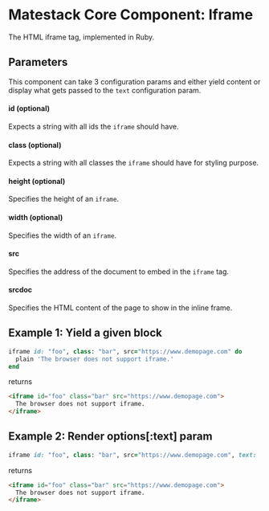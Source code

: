 # Matestack Core Component: Iframe

The HTML iframe tag, implemented in Ruby.

## Parameters

This component can take 3 configuration params and either yield content or display what gets passed to the `text` configuration param.

#### id (optional)
Expects a string with all ids the `iframe` should have.

#### class (optional)
Expects a string with all classes the `iframe` should have for styling purpose.

#### height (optional)
Specifies the height of an `iframe`.

#### width (optional)
Specifies the width of an `iframe`.

#### src
Specifies the address of the document to embed in the `iframe` tag.

#### srcdoc
Specifies the HTML content of the page to show in the inline frame.

## Example 1: Yield a given block

```ruby
iframe id: "foo", class: "bar", src="https://www.demopage.com" do
  plain 'The browser does not support iframe.'
end
```

returns

```html
<iframe id="foo" class="bar" src="https://www.demopage.com">
  The browser does not support iframe.
</iframe>
```

## Example 2: Render options[:text] param

```ruby
iframe id: "foo", class: "bar", src="https://www.demopage.com", text: 'The browser does not support iframe.'
```

returns

```html
<iframe id="foo" class="bar" src="https://www.demopage.com">
  The browser does not support iframe.
</iframe>
```
